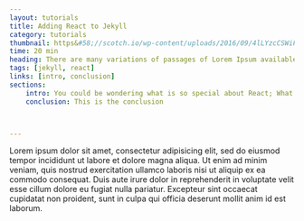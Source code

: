 ```yaml
---
layout: tutorials
title: Adding React to Jekyll
category: tutorials
thumbnail: https&#58;//scotch.io/wp-content/uploads/2016/09/4lLYzcCSWiF5Cf2YY9A6_create-a-simple-to-do-app-with-react.png
time: 20 min
heading: There are many variations of passages of Lorem Ipsum available, but the majority have suffered alteration in some form
tags: [jekyll, react]
links: [intro, conclusion]
sections:
    intro: You could be wondering what is so special about React; What we will do is pick up from a previous post about React components and put to practice the theories we discussed following community best practices as always.
    conclusion: This is the conclusion



---
```


Lorem ipsum dolor sit amet, consectetur adipisicing elit, sed do eiusmod tempor incididunt ut labore et dolore magna aliqua. Ut enim ad minim veniam, quis nostrud exercitation ullamco laboris nisi ut aliquip ex ea commodo consequat. Duis aute irure dolor in reprehenderit in voluptate velit esse cillum dolore eu fugiat nulla pariatur. Excepteur sint occaecat cupidatat non proident, sunt in culpa qui officia deserunt mollit anim id est laborum.
